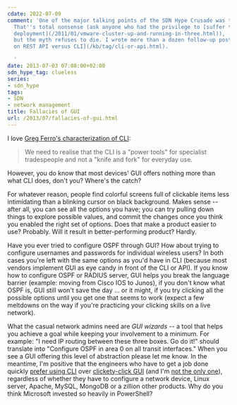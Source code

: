 ```yaml
---
cdate: 2022-07-09
comment: 'One of the major talking points of the SDN Hype Crusade was the CLI bashing.
  That''s total nonsense (ask anyone who had the privilege to [suffer through a GUI-based
  deployment](/2011/01/vmware-cluster-up-and-running-in-three.html)),
  but the myth refuses to die. I wrote more than a dozen follow-up posts [focusing
  on REST API versus CLI](/kb/tag/cli-or-api.html).

  '
date: 2013-07-03 07:08:00+02:00
sdn_hype_tag: clueless
series:
- sdn_hype
tags:
- SDN
- network management
title: Fallacies of GUI
url: /2013/07/fallacies-of-gui.html
---
```

I love [Greg Ferro's characterization of CLI](http://etherealmind.com/thoughts-on-choosing-node-js-for-automation/):

> We need to realise that the CLI is a "power tools" for specialist tradespeople and not a "knife and fork" for everyday use.

However, you do know that most devices' GUI offers nothing more than what CLI does, don't you? Where's the catch?
<!--more-->
For whatever reason, people find colorful screens full of clickable items less intimidating than a blinking cursor on black background. Makes sense -- after all, you can see all the options you have; you can try pulling down things to explore possible values, and commit the changes once you think you enabled the right set of options. Does that make a product easier to use? Probably. Will it result in better-performing product? Hardly.

Have you ever tried to configure OSPF through GUI? How about trying to configure usernames and passwords for individual wireless users? In both cases you're left with the same options as you'd have in CLI (because most vendors implement GUI as eye candy in front of the CLI or API). If you know how to configure OSPF or RADIUS server, GUI helps you break the language barrier (example: moving from Cisco IOS to Junos), if you don't know what OSPF is, GUI still won't save the day \... or it might, if you try clicking all the possible options until you get one that seems to work (expect a few meltdowns on the way if you're practicing your clicking skills on a live network).

What the casual network admins need are *GUI wizards* -- a tool that helps you achieve a goal while keeping your involvement to a minimum. For example: "I need IP routing between these three boxes. Go do it!" should translate into "Configure OSPF in area 0 on all transit interfaces." When you see a GUI offering this level of abstraction please let me know. In the meantime, I'm positive that the engineers who have to get a job done quickly [prefer using CLI](/2008/12/im-too-old-i-prefer-cli-over-gui.html) over [clickety-click GUI](http://packetpushers.net/wp-content/uploads/2011/06/Clickity-Click-Click.mp3) (and I'm [not the only one](http://www.wired.com/wiredenterprise/2012/07/command-line/)), regardless of whether they have to configure a network device, Linux server, Apache, MySQL, MongoDB or a zillion other products. Why do you think Microsoft invested so heavily in PowerShell?

